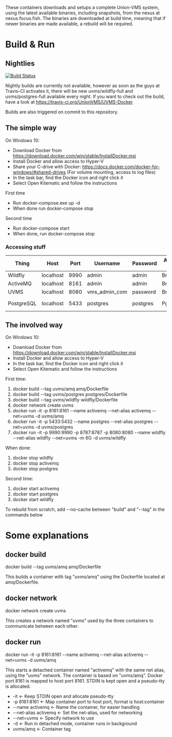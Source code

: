 These containers downloads and setups a complete Union-VMS system, using the latest available binaries, including snapshots, from the nexus at nexus.focus.fish. The binaries are downloaded at build time, meaning that if newer binaries are made available, a rebuild will be required.

# Build & Run 

## Nightlies

[![Build Status](https://travis-ci.org/UnionVMS/UVMS-Docker.svg?branch=master)](https://travis-ci.org/UnionVMS/UVMS-Docker)

Nightly builds are currently not available, however as soon as the guys at Travis-CI activates it, there will be new uvms/wildfly-full and uvms/postgres-full available every night. If you want to check out the build, have a look at https://travis-ci.org/UnionVMS/UVMS-Docker

Builds are also triggered on commit to this repository.

## The simple way

On Windows 10:

* Download Docker from https://download.docker.com/win/stable/InstallDocker.msi
* Install Docker and allow access to Hyper-V
* Share your C-drive with Docker: https://docs.docker.com/docker-for-windows/#shared-drives (For volume mounting, access to log files)
* In the task bar, find the Docker icon and right click it
* Select Open Kitematic and follow the instructions

First time

* Run docker-compose.exe up -d
* When done run docker-compose stop

Second time

* Run docker-compose start
* When done, run docker-compose stop

### Accessing stuff

| Thing      | Host      | Port | Username      | Password | Access with | Access how                        |
| ---------- | --------- | ---- | ------------- | -------- | ----------- | --------------------------------- |
| Wildfly    | localhost | 9990 | admin         | admin    | Browser     | http://localhost:9990             |
| ActiveMQ   | localhost | 8161 | admin         | admin    | Browser     | http://localhost:8161             |
| UVMS       | localhost | 8080 | vms_admin_com | password | Browser     | http://localhost:8080/unionvms    |
| PostgreSQL | localhost | 5433 | postgres      | postgres | PgAdmin     | See https://www.pgadmin.org/docs/ |

## The involved way

On Windows 10:

* Download Docker from https://download.docker.com/win/stable/InstallDocker.msi
* Install Docker and allow access to Hyper-V
* In the task bar, find the Docker icon and right click it
* Select Open Kitematic and follow the instructions

First time:

1. docker build --tag uvms/amq amq/Dockerfile
2. docker build --tag uvms/postgres postgres/Dockerfile
3. docker build --tag uvms/wildfly wildfly/Dockerfile
4. docker network create uvms
5. docker run -it -p 8161:8161 --name activemq --net-alias activemq --net=uvms -d uvms/amq
6. docker run -it -p 5433:5432 --name postgres --net-alias postgres --net=uvms -d uvms/postgres
7. docker run -it -p 9990:9990 -p 8787:8787 -p 8080:8080 --name wildfly --net-alias wildfly --net=uvms -m 6G -d uvms/wildfly

When done:

1. docker stop wildfly
2. docker stop activemq
3. docker stop postgres

Second time:

1. docker start activemq
2. docker start postgres
3. docker start wildfly

To rebuild from scratch, add --no-cache between "build" and "--tag" in the commands below

# Some explanations

## docker build
docker build --tag uvms/amq amq/Dockerfile

This builds a container with tag "uvms/amq" using the Dockerfile located at amq/Dockerfile.

## docker network
docker network create uvms

This creates a network named "uvms" used by the three containers to communicate between each other.

## docker run
docker run -it -p 8161:8161 --name activemq --net-alias activemq --net=uvms -d uvms/amq

This starts a detached container named "activemq" with the same net alias, using the "uvms" network. The container is based on "uvms/amq". Docker port 8161 is mapped to host port 8161. STDIN is kept open and a pseudo-tty is allocated.

* -it <- Keep STDIN open and allocate pseudo-tty
* -p 8161:8161 <- Map container port to host port, format is host:container
* --name activemq <- Name the container, for easier handling
* --net-alias activemq <- Set the net-alias, used for networking
* --net=uvms <- Specify network to use
* -d <- Run in detached mode, container runs in background
* uvms/amq <- Container tag
